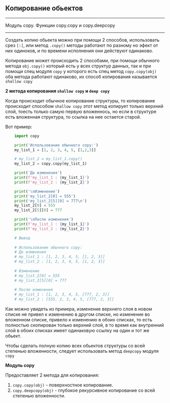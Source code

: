 Копирование обьектов
---
---
Модуль copy. Функции copy.copy и copy.deepcopy  

---

Создать копию обьекта можно при помощи 2 способов, использовать срез `[:]`,
или метод `.copy()` методы работают по разному но эфект от них одиноков, и 
по времени исполнения они действуют одинаково.

Копирование может происходить 2 способами, при помощи обычного метода `obj.copy()`
который есть у всех структур данных, так и при помощи спец модуля `copy` у 
которого есть спец метод `copy.copy(obj)` оба метода работают одинаково, 
их способ копирования называется `shallow copy`

**2 метода копирования `shallow copy` и `deep copy`**

Когда происходит обычное копирование структуры, то копирование происходит способом 
`shallow copy` этот метод копирует только верхний слой, тоесть только самую первую 
вложеннось, но если в структуре есть вложенная структура, то ссылка на нее остается 
старой.

Вот пример:

```python
    import copy

    print('Использование обычного copy:')
    my_list_1 = [1, 2, 3, 4, 5, [1,2,3]]

    # my_list_2 = my_list_1.copy()
    my_list_2 = copy.copy(my_list_1)

    print('До изменения')
    print(f'my_list_1 : {my_list_1}')
    print(f'my_list_2 : {my_list_2}')

    print('\nИзменение')
    print('my_list_2[0] = 555')
    print('my_list_2[5][0] = 777\n')
    my_list_2[0] = 555
    my_list_2[5][0] = 777

    print('\nПосле изменения')
    print(f'my_list_1 : {my_list_1}')
    print(f'my_list_2 : {my_list_2}')

    # Вывод
    
    # Использование обычного copy:
    # До изменения
    # my_list_1 : [1, 2, 3, 4, 5, [1, 2, 3]]
    # my_list_2 : [1, 2, 3, 4, 5, [1, 2, 3]]
    
    # Изменение
    # my_list_2[0] = 555
    # my_list_2[5][0] = 777
    
    # После изменения
    # my_list_1 : [1, 2, 3, 4, 5, [777, 2, 3]]
    # my_list_2 : [555, 2, 3, 4, 5, [777, 2, 3]]
```

Как можно увидеть из примера, изменение верхнего слоя в новом списке не привел 
к изменению в другом списке, но изменение во вложенном списке, привело к изменению
в обоих списках, то есть полностью скопирован только верхний слой, в то время как 
внутренний слой в обоих списках имеет одинаковую ссылку на один и тот же обьект.

Чтобы сделать полную копию всех обьектов структуры со всей степенью вложенности,
следует использовать метод `deepcopy` модуля `copy`

**Модуль copy**

Предоставляет 2 метода для копирования:

1) `copy.copy(obj)` - поверхностное копирование.
2) `copy.deepcopy(obj)` - глубокое рекурсивное копирование со всей степенью 
   вложенности.